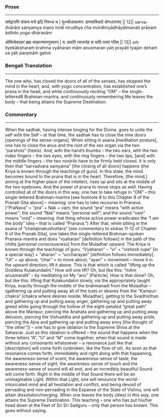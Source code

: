 ### Prose 
 --- 
सर्वद्वाराणि संयम्य मनो हृदि निरुध्य च |
मूर्ध्न्याधायात्मन: प्राणमास्थितो योगधारणाम् || 12||
sarva-dvārāṇi sanyamya mano hṛidi nirudhya cha
mūrdhnyādhāyātmanaḥ prāṇam āsthito yoga-dhāraṇām

ओमित्येकाक्षरं ब्रह्म व्याहरन्मामनुस्मरन् |
य: प्रयाति त्यजन्देहं स याति परमां गतिम् || 13||
oṁ ityekākṣharaṁ brahma vyāharan mām anusmaran
yaḥ prayāti tyajan dehaṁ sa yāti paramāṁ gatim

### Bengali Translation 
 --- 
The one who, has closed the doors of all of the senses, has stopped the mind in the heart, and, with yogic concentration, has established one’s prana in the head, and while continuously reciting “OM” – the single-lettered8 Brahman-mantra, and continuously remembering Me leaves the body – that being attains the Supreme Destination.

### Commentary 
 --- 
When the sadhak, having intense longing for the Divine, goes to unite the self with the Self – at that time, the sadhak has to close the nine doors [openings of the sense-organs]. When sitting in asana [meditation posture], one has to close the anus and the root of the sex organ via the two “parshnis” (heels). And, with the hand’s thumbs –  the two ears, with the two index fingers – the two eyes, with the ring fingers – the two lips, [and] with the middle fingers – the two nostrils have to be firmly held closed. It is only then that “sarvadvara samyama” [the closing of all doors] happens (the Kriya is known through the teachings of guru). In this state, the mind becomes bound to the prana that is in the heart. Therefore, [the mind,] aiming at the higher place of the intellect, rises up and sits at the middle of the two eyebrows. And the power of prana to move stops as well. Having controlled all of the doors in this way, one has to take refuge in “OM” – this single-lettered Brahman-mantra [see footnote 8 to this Chapter 8 of the Pranab Gita above] – meaning: one has to take recourse in Pranava. (“PraNava” = “pra” + Nak + vaṃ; the sound “pra” means “with active power”; the sound “Nak” means “personal self”; and the sound “vaṃ” means “void” – meaning: that thing whose active power eradicates the “I am the body” idea – that is called “Pranava.”) After that, while sitting in the asana of “chailajinakushottara” [see commentary to slokas 11-12 of Chapter 6 of the Pranab Gita], one takes this single-lettered Brahman-spoken Pranava-mantra and does “vyaharan”  [definition follows] in the path of the chitta [personal consciousness] from the Muladhar upward. The Kriya is known through the teachings of guru. “Vyaharan” – “vi” = “vishesh rupe” [in a special way] + “aharan” = “uccharayan” [definition follows immediately]. “Ut” = up above; “char” = to move about; “ayan” = movement – move it in the upward direction; lift it above. This is that which is called “lifting up the Goddess Kulakundalini.” How will one lift? Oh, but like this: “mAm anusmaraN” – by meditating on My “anu” [Particle]. How is that done? Oh, but like this: lifting that Kulakundalini slowly, via the appropriately taught Kriya, exactly through the middle of the brahmanadi from the Muladhar – (gathering up and putting away all of the lusts or desires from the “Kampur-chakra” [chakra where desires reside; Muladhar], getting to the Svadhisthan and gathering up and putting away anger, gathering up and putting away greed while going through the hollow of the eight-petaled “great path” above the Manipur, piercing the Anahata and gathering up and putting away delusion, piercing the Vishuddha and gathering up and putting away pride, piercing the Ajna and gathering up and putting away envy [the thought of “the other”]) – one has to give oblation to the Supreme Shiva at the Sahasrar. Just as this oblation is offered – the sound that happens when the three letters “A”, “U” and “M” come together, when that sound is made without any consonants whatsoever – a resonance just like that [description] will come forth (unbroken, like the flow of oil). As soon as that resonance comes forth, immediately and right along with that happening, the awareness-sense of scent, the awareness-sense of taste, the awareness-sense of sight, the awareness-sense of touch and the awareness-sense of sound will all end, and an incredibly beautiful Sound will come forth. Right in the middle of that Sound there will be an unimaginable Light. Within that Light, one will renounce the world-intoxicated mind and all hesitation and conflict, and being devoid of pervading and non-pervading in the Expanse of the State of Vishnu, one will attain dissolution/merging. When one leaves the body (dies) in this way, one attains the Supreme Destination. This teaching – one who has put his/her head down at the Feet of Sri Sri Sadguru – only that person has known. This goes without saying.